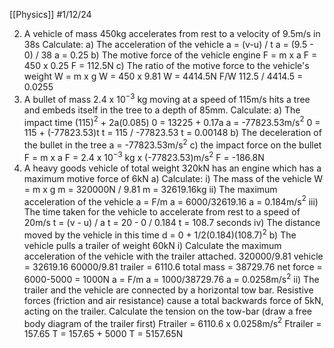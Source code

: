 [[Physics]]
#1/12/24 

2) A vehicle of mass 450kg accelerates from rest to a velocity of 9.5m/s in 38s
	Calculate:
	a) The acceleration of the vehicle
		a = (v-u) / t
		a = (9.5 - 0) / 38
		a = 0.25
	b) The motive force of the vehicle engine
		F = m x a
		F = 450 x 0.25
		F = 112.5N
	c) The ratio of the motive force to the vehicle's weight
		W = m x g
		W = 450 x 9.81
		W = 4414.5N
		F/W
		112.5 / 4414.5
		= 0.0255
3) A bullet of mass 2.4 x 10$^{-3}$ kg moving at a speed of 115m/s hits a tree and embeds itself in the tree to a depth of 85mm.
	Calculate:
	a) The impact time
		(115)$^2$ + 2a(0.085)
		0 = 13225 + 0.17a
		a = -77823.53m/s$^2$
		0 = 115 + (-77823.53)t
		t = 115 / -77823.53
		t = 0.00148
	b) The deceleration of the bullet in the tree
		a = -77823.53m/s$^2$ 
	c) the impact force on the bullet
		F = m x a
		F = 2.4 x 10$^{-3}$ kg x (-77823.53)m/s$^2$
		F = -186.8N
4) A heavy goods vehicle of total weight 320kN has an engine which has a maximum motive force of 6kN
	a) Calculate:
	i) The mass of the vehicle
		W = m x g
		m = 320000N / 9.81
		m = 32619.16kg
	ii) The maximum acceleration of the vehicle
		a = F/m
		a = 6000/32619.16
		a = 0.184m/s$^2$
	iii) The time taken for the vehicle to accelerate from rest to a speed of 20m/s
		t = (v - u) / a
		t = 20 - 0 / 0.184
		t = 108.7 seconds
	iv) The distance moved by the vehicle in this time
		d = 0 + 1/2(0.184)(108.7)$^2$
	b) The vehicle pulls a trailer of weight 60kN
	i) Calculate the maximum acceleration of the vehicle with the trailer attached.
		320000/9.81
		vehicle = 32619.16
		60000/9.81
		trailer = 6110.6
		total mass = 38729.76
		net force = 6000-5000 = 1000N
		a = F/m
		a = 1000/38729.76
		a = 0.0258m/s$^2$
	ii) The trailer and the vehicle are connected by a horizontal tow bar. Resistive forces (friction and air resistance) cause a total backwards force of 5kN, acting on the trailer. Calculate the tension on the tow-bar (draw a free body diagram of the trailer first)
		Ftrailer = 6110.6 x 0.0258m/s$^2$
		Ftrailer = 157.65
		T = 157.65 + 5000
		T = 5157.65N